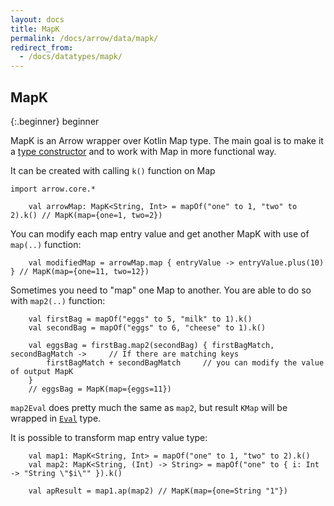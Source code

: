 ```yaml
---
layout: docs
title: MapK
permalink: /docs/arrow/data/mapk/
redirect_from:
  - /docs/datatypes/mapk/
---
```


## MapK

{:.beginner}
beginner

MapK is an Arrow wrapper over Kotlin Map type. The main goal is to make it a [type constructor](/docs/patterns/glossary/#type-constructors)
and to work with Map in more functional way.

It can be created with calling `k()` function on Map

```kotlin:ank
import arrow.core.*

    val arrowMap: MapK<String, Int> = mapOf("one" to 1, "two" to 2).k() // MapK(map={one=1, two=2})
```

You can modify each map entry value and get another MapK with use of `map(..)` function:
```kotlin:ank
    val modifiedMap = arrowMap.map { entryValue -> entryValue.plus(10) } // MapK(map={one=11, two=12})
```

Sometimes you need to "map" one Map to another. You are able to do so with `map2(..)` function:
```kotlin:ank
    val firstBag = mapOf("eggs" to 5, "milk" to 1).k()
    val secondBag = mapOf("eggs" to 6, "cheese" to 1).k()

    val eggsBag = firstBag.map2(secondBag) { firstBagMatch, secondBagMatch ->     // If there are matching keys
        firstBagMatch + secondBagMatch     // you can modify the value of output MapK
    }
    // eggsBag = MapK(map={eggs=11})
```

`map2Eval` does pretty much the same as `map2`, but result `KMap` will be wrapped in [`Eval`](https://arrow-kt.io/docs/arrow/core/eval/#eval) type.

It is possible to transform map entry value type:
```kotlin:ank
    val map1: MapK<String, Int> = mapOf("one" to 1, "two" to 2).k()
    val map2: MapK<String, (Int) -> String> = mapOf("one" to { i: Int -> "String \"$i\"" }).k()

    val apResult = map1.ap(map2) // MapK(map={one=String "1"})
```